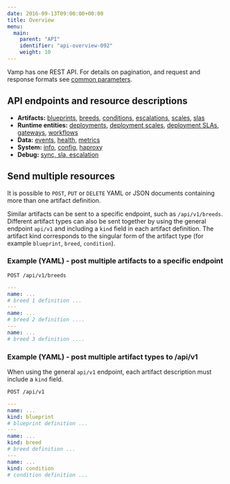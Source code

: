 ```yaml
---
date: 2016-09-13T09:00:00+00:00
title: Overview
menu:
  main:
    parent: "API"
    identifier: "api-overview-092"
    weight: 10
---
```


Vamp has one REST API. For details on pagination, and request and response formats see [common parameters](/documentation/api/v0.9.2/using-the-api).

## API endpoints and resource descriptions

* **Artifacts:** [blueprints](/documentation/api/v0.9.2/api-blueprints), [breeds](/documentation/api/v0.9.2/api-breeds), [conditions](/documentation/api/v0.9.2/api-conditions), [escalations](/documentation/api/v0.9.2/api-escalations), [scales](/documentation/api/v0.9.2/api-scales), [slas](/documentation/api/v0.9.2/api-slas/)
* **Runtime entities:** [deployments](/documentation/api/v0.9.2/api-deployments), [deployment scales](/documentation/api/v0.9.2/api-deployment-scales), [deployment SLAs](/documentation/api/v0.9.2/api-deployment-slas), [gateways](/documentation/api/v0.9.2/api-gateways), [workflows](/documentation/api/v0.9.2/api-workflows)  
* **Data:** [events](/documentation/api/v0.9.2/api-events), [health](/documentation/api/v0.9.2/api-health), [metrics](/documentation/api/v0.9.2/api-metrics )
* **System:** [info](/documentation/api/v0.9.2/api-info), [config](/documentation/api/v0.9.2/api-config), [haproxy](/documentation/api/v0.9.2/api-haproxy)
* **Debug:** [sync, sla, escalation](/documentation/api/v0.9.2/api-debug)

## Send multiple resources

It is possible to `POST`, `PUT` or `DELETE` YAML or JSON documents containing more than one artifact definition.

Similar artifacts can be sent to a specific endpoint, such as `/api/v1/breeds`. Different artifact types can also be sent together by using the general endpoint `api/v1` and including a `kind` field in each artifact definition. The artifact kind corresponds to the singular form of the artifact type (for example `blueprint`, `breed`, `condition`).

### Example (YAML) - post multiple artifacts to a specific endpoint 

`POST /api/v1/breeds`

```yaml
---
name: ...
# breed 1 definition ...
---
name: ...
# breed 2 definition ....
---
name: ...
# breed 3 definition ....
```

### Example (YAML) - post multiple artifact types to /api/v1
When using the general `api/v1` endpoint, each artifact description  must include a `kind` field.

`POST /api/v1`

```yaml
---
name: ...
kind: blueprint
# blueprint definition ...
---
name: ...
kind: breed
# breed definition ...
---
name: ...
kind: condition
# condition definition ...
```
